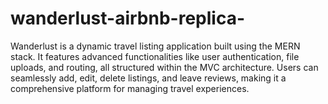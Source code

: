 # wanderlust-airbnb-replica-
Wanderlust is a dynamic travel listing application built using the MERN stack. It features advanced functionalities like user authentication, file uploads, and routing, all structured within the MVC architecture. Users can seamlessly add, edit, delete listings, and leave reviews, making it a comprehensive platform for managing travel experiences.
